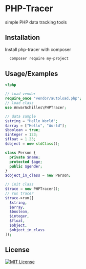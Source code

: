 
# PHP-Tracer

simple PHP data tracking tools
## Installation

Install php-tracer with composer

```bash
  composer require my-project
```
## Usage/Examples

```php
<?php

// load vendor
require_once "vendor/autoload.php";
// load class
use AnwarAchilles\PHPTracer;

// data sample
$string = "Hello World";
$array = ["Hello", "World"];
$boolean = true;
$integer = 123;
$float = 1.23;
$object = new stdClass();

class Person {
  private $name;
  protected $age;
  public $gender;
}
$object_in_class = new Person;

// init class
$trace = new PHPTracer();
// run tracer
$trace->run([
  $string,
  $array,
  $boolean,
  $integer,
  $float,
  $object,
  $object_in_class
]);
```

## License

[![MIT License](https://img.shields.io/badge/License-MIT-green.svg)](https://choosealicense.com/licenses/mit/)
